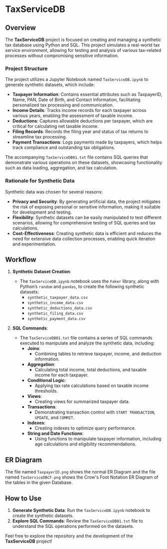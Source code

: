 # TaxServiceDB

## Overview
The **TaxServiceDB** project is focused on creating and managing a synthetic tax database using Python and SQL. This project simulates a real-world tax service environment, allowing for testing and analysis of various tax-related processes without compromising sensitive information.

### Project Structure
The project utilizes a Jupyter Notebook named `TaxServiceDB.ipynb` to generate synthetic datasets, which include:
- **Taxpayer Information**: Contains essential attributes such as TaxpayerID, Name, PAN, Date of Birth, and Contact Information, facilitating personalized tax processing and communication.
- **Income Details**: Tracks income records for each taxpayer across various years, enabling the assessment of taxable income.
- **Deductions**: Captures allowable deductions per taxpayer, which are critical for calculating net taxable income.
- **Filing Records**: Records the filing year and status of tax returns to streamline tax processing.
- **Payment Transactions**: Logs payments made by taxpayers, which helps track compliance and outstanding tax obligations.

The accompanying `TaxServiceDB01.txt` file contains SQL queries that demonstrate various operations on these datasets, showcasing functionality such as data loading, aggregation, and tax calculation.

### Rationale for Synthetic Data
Synthetic data was chosen for several reasons:
- **Privacy and Security**: By generating artificial data, the project mitigates the risk of exposing personal or sensitive information, making it suitable for development and testing.
- **Flexibility**: Synthetic datasets can be easily manipulated to test different scenarios, allowing for comprehensive testing of SQL queries and tax calculations.
- **Cost-Effectiveness**: Creating synthetic data is efficient and reduces the need for extensive data collection processes, enabling quick iteration and experimentation.

## Workflow
1. **Synthetic Dataset Creation**:
   - The `TaxServiceDB.ipynb` notebook uses the `Faker` library, along with Python’s `random` and `pandas`, to create the following synthetic datasets:
     - `synthetic_taxpayer_data.csv`
     - `synthetic_income_data.csv`
     - `synthetic_deductions_data.csv`
     - `synthetic_filing_data.csv`
     - `synthetic_payment_data.csv`

2. **SQL Commands**:
   - The `TaxServiceDB01.txt` file contains a series of SQL commands executed to manipulate and analyze the synthetic data, including:
     - **Joins**:
       - Combining tables to retrieve taxpayer, income, and deduction information.
     - **Aggregation**:
       - Calculating total income, total deductions, and taxable income for each taxpayer.
     - **Conditional Logic**:
       - Applying tax rate calculations based on taxable income thresholds.
     - **Views**:
       - Creating views for summarized taxpayer data.
     - **Transactions**:
       - Demonstrating transaction control with `START TRANSACTION`, `UPDATE`, and `COMMIT`.
     - **Indexes**:
       - Creating indexes to optimize query performance.
     - **String and Date Functions**:
       - Using functions to manipulate taxpayer information, including age calculations and eligibility recommendations.

## ER Diagram
The file named `TaxpayerID.png` shows the normal ER Diagram and the file named `TaxServiceDBCF.png` shows the Crow's Foot Notation ER Diagram of the tables in the given Database.

## How to Use
1. **Generate Synthetic Data**: Run the `TaxServiceDB.ipynb` notebook to create the synthetic datasets.
2. **Explore SQL Commands**: Review the `TaxServiceDB01.txt` file to understand the SQL operations performed on the datasets.

Feel free to explore the repository and the development of the **TaxServiceDB** project!

